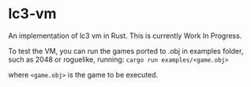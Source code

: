 # lc3-vm

An implementation of lc3 vm in Rust. This is currently Work In Progress.

To test the VM, you can run the games ported to .obj in examples folder, such as 2048 or roguelike, running:
`cargo run examples/<game.obj>`

where `<game.obj>` is the game to be executed.
